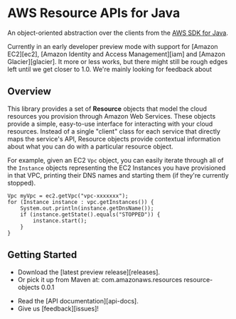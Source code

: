 # AWS Resource APIs for Java

An object-oriented abstraction over the clients from the [AWS SDK for Java][sdk].

Currently in an early developer preview mode with support for [Amazon EC2][ec2],
[Amazon Identity and Access Management][iam] and [Amazon Glacier][glacier]. It more
or less works, but there might still be rough edges left until we get closer to
1.0. We're mainly looking for feedback about 

## Overview

This library provides a set of **Resource** objects that model the cloud resources you
provision through Amazon Web Services. These objects provide a simple, easy-to-use
interface for interacting with your cloud resources. Instead of a single "client"
class for each service that directly maps the service's API, Resource objects
provide contextual information about what you can do with a particular resource
object.

For example, given an EC2 `Vpc` object, you can easily iterate through all of the
`Instance` objects representing the EC2 Instances you have provisioned in that VPC,
printing their DNS names and starting them (if they're currently stopped).

    Vpc myVpc = ec2.getVpc("vpc-xxxxxxx");
    for (Instance instance : vpc.getInstances()) {
        System.out.println(instance.getDnsName());
        if (instance.getState().equals("STOPPED")) {
            instance.start();
        }
    }

## Getting Started

* Download the [latest preview release][releases].
* Or pick it up from Maven at:
    <dependency>
      <groupId>com.amazonaws.resources</groupId>
      <artifactId>resource-objects</artifactId>
      <version>0.0.1</version>
    </dependency>
<!--- * Read the introduction below. -->
* Read the [API documentation][api-docs].
* Give us [feedback][issues]!

[sdk]: https://github.com/aws/aws-sdk-java
